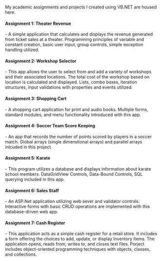 My academic assignments and projects I created using VB.NET are housed here. 

<h4>Assignment 1: Theater Revenue</h4>
  - A simple application that calculates and displays the revenue generated from ticket sales at a theater. Programming principles of variable and constant creation, basic user input,     
    group controls, simple exception handling utilized.
<h4>Assignment 2: Workshop Selector</h4>
  - This app allows the user to select from and add a variety of workshops and their associated locations. The total cost of the workshop based on location is calculated and displayed. 
    Lists, combo boxes, iteration structures, input validations with properties and events utilized.
<h4>Assignment 3: Shopping Cart</h4>
  - A shopping cart application for print and audio books. Multiple forms, standard modules, and menu functionality introduced with this app.
<h4>Assignment 4: Soccer Team Score Keeping</h4>
  - An app that records the number of points scored by players in a soccer match. Global arrays (single dimenstional arrays) and parallel arrays inlcuded in this project. 
<h4>Assignment 5: Karate</h4>
  - This program utilizes a database and displays information about karate school members. DataGridView Controls, Data-Bound Controls, SQL querying included in this app.
<h4>Assignment 6: Sales Staff</h4>
  - An ASP.Net application utilizing web sever and validator controls. Interactive forms with basic CRUD operations are implemented with this database-driven web app.
<h4>Assignment 7: Cash Register</h4>
  - This application acts as a simple cash register for a retail store. It includes a form offering the choices to add, update, or display Inventory items. The application opens, reads 
    from, writes to, and closes text files. Porject includes object-oriented programming techniques with objects, classes, and collections.

